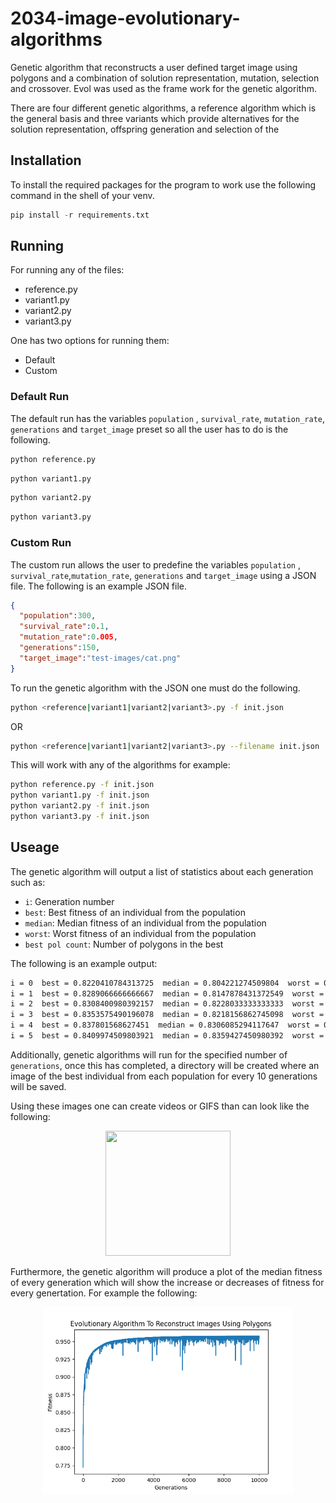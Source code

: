 # 2034-image-evolutionary-algorithms
Genetic algorithm that reconstructs a user defined target image using polygons and
a combination of solution representation, mutation, selection and crossover.
Evol was used as the frame work for the genetic algorithm.

There are four different genetic algorithms, a reference algorithm which is the 
general basis and three variants which provide alternatives for the solution representation,
offspring generation and selection of the 

## Installation
To install the required packages for the program to work use the following
command in the shell of your venv.

```python
pip install -r requirements.txt
```
## Running
For running any of the files:
  - reference.py
  - variant1.py
  - variant2.py
  - variant3.py

One has two options for running them:
  - Default
  - Custom
### Default Run
The default run has the variables ```population``` , ```survival_rate```,
```mutation_rate```, ```generations``` and ```target_image``` preset so all 
the user has to do is the following.
```bash
python reference.py
```
```bash
python variant1.py
```
```bash
python variant2.py
```
```bash
python variant3.py
```
### Custom Run
The custom run allows the user to predefine the variables ```population``` , 
```survival_rate```,```mutation_rate```, ```generations``` and ```target_image```
using a JSON file. The following is an example JSON file.
```json
{
  "population":300,
  "survival_rate":0.1,
  "mutation_rate":0.005,
  "generations":150,
  "target_image":"test-images/cat.png"
}
```
To run the genetic algorithm with the JSON one must do the following.
```bash
python <reference|variant1|variant2|variant3>.py -f init.json
```
OR
```bash
python <reference|variant1|variant2|variant3>.py --filename init.json
```
This will work with any of the algorithms for example:
```bash
python reference.py -f init.json
python variant1.py -f init.json
python variant2.py -f init.json
python variant3.py -f init.json
```
## Useage
The genetic algorithm will output a list of statistics about each generation such as:
  - ```i```: Generation number
  - ```best```: Best fitness of an individual from the population
  - ```median```: Median fitness of an individual from the population
  - ```worst```: Worst fitness of an individual from the population
  - ```best pol count```: Number of polygons in the best 

The following is an example output:
```txt
i = 0  best = 0.8220410784313725  median = 0.804221274509804  worst = 0.7107117647058824  best pol count = 7
i = 1  best = 0.8289066666666667  median = 0.8147878431372549  worst = 0.8124129411764706  best pol count = 13
i = 2  best = 0.8308400980392157  median = 0.8228033333333333  worst = 0.8212820588235294  best pol count = 14
i = 3  best = 0.8353575490196078  median = 0.8218156862745098  worst = 0.8211895098039216  best pol count = 15
i = 4  best = 0.837801568627451  median = 0.8306085294117647  worst = 0.8279966666666667  best pol count = 14
i = 5  best = 0.8409974509803921  median = 0.8359427450980392  worst = 0.8334750980392157  best pol count = 15
```

Additionally, genetic algorithms will run for the specified number of ```generations```, once 
this has completed, a directory will be created where an image of the best individual 
from each population for every 10 generations will be saved. 

Using these images one can create videos or GIFS than can look like the following:
<p align="center">
  <img src="https://github.com/matous-elphick/2034-image-evolutionary-algorithms/blob/main/gifs/Offspring%20Generation%20VA%20-%2010000%20gens.gif" width="200" height="200" />
 </p>

Furthermore, the genetic algorithm will produce a plot of the median fitness of every generation
which will show the increase or decreases of fitness for every genertation. For example the following:
<p align="center">
  <img src="https://github.com/matous-elphick/2034-image-evolutionary-algorithms/blob/main/plots/myplot.png" width="400" height="300" />
</p>
